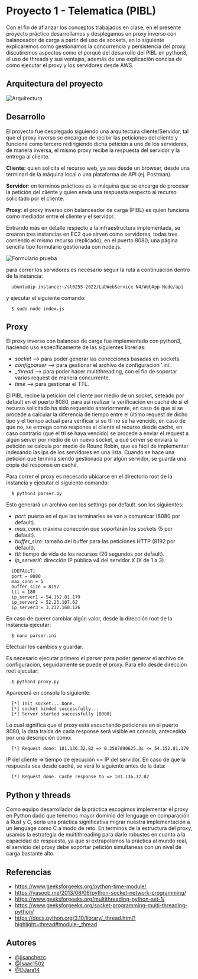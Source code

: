 # Proyecto 1 - Telematica (PIBL)
Con el fin de afianzar los conceptos trabajados en clase, en el presente proyecto
práctico desarrollamos y desplegamos un proxy inverso con balanceador de carga a partir del uso de
sockets, en lo siguiente explicaremos como gestionamos la concurrencia y persistencia del proxy.
discutiremos aspectos como el porqué del desarrollo del PIBL en python3, el uso de threads y sus ventajas, además de una explicación concisa de como ejecutar el proxy y los servidores desde AWS.

## Arquitectura del proyecto
![Arquitectura](https://i.postimg.cc/hGs4QMpH/project1-image.jpg)

## Desarrollo
El proyecto fue desplegado siguiendo una arquitectura cliente/Servidor, tal que el proxy inverso se encargue de recibir
las peticiones del cliente y funcione como tercero redirigiendo dicha petición a uno de los servidores, de manera inversa,
el mismo proxy recibe la respuesta del servidor y la entrega al cliente.

**Cliente:** quien solicita el recurso web, ya sea desde un browser, desde una terminarl de la máquina local o una plataforma
de API (ej. Postman).

**Servidor**: en terminos prácticos es la máquina que se encarga de procesar la petición del cliente y quien envía una respuesta
respecto al recurso solicitado por el cliente.

**Proxy**: el proxy inverso con balanceador de carga (PIBL) es quien funciona como mediador entre el cliente y el servidor.

Entrando más en detalle respecto a la infraestructura implementada, se crearon tres instancias en EC2 que sirven como servidores,
todas tres corriendo el mismo recurso (replicado), en el puerto 8080; una página sencilla tipo formulario gestionada con node.js.

![Formulario prueba](https://i.postimg.cc/LsR10wpJ/mycompanytk.png)

para correr los servidores es necesario seguir la ruta a continuación dentro de la instancia:

```http
  ubuntu@ip-instance:~/st0255-2022/LabWebService N4/WebApp-Node/api
```
y ejecutar el siguiente comando:

```http
  $ sudo node index.js
```

## Proxy
El proxy inverso con balanceo de carga fue implementado con python3, haciendo uso específicamente 
de las siguientes librerias:

* *socket* --> para poder generar las conecciones basadas en sockets.
* *configparser* --> para gestionar el archivo de configuración '.ini'.
* *_thread* --> para poder hacer multithreading, con el fin de soportar varios request de manera concurrente.
* *time* --> para gestionar el TTL.

El PIBL recibe la petición del cliente por medio de un socket, seteado por default en el puerto 8080, para así
realizar la verificación en caché de si el recurso solicitado ha sido requerido anteriormente, en caso de que si
se procede a calcular la diferencia de tiempo entre el último request de dicho tipo y el tiempo actual para verificar
si su ttl no se ha vencido, en caso de que no, se entrega como response al cliente el recurso desde caché, en caso contrario (que
el ttl se haya vencido) se procede a enviar el request a algún server por medio de un nuevo socket, a qué server se enviará la
petición se calcula por medio de Round Robin, que es fácil de implementar indexando las ips de los servidores en una lista.
Cuando se hace una petición que termina siendo gestionada por algún servidor, se guarda una copia del response en
caché.

Para correr el proxy es necesario ubicarse en el directorio root de la instancia y ejecutar el siguiente comando:
```http
  $ python3 parser.py
```
Esto generará un archivo con los settings por default. son los siguientes:
* *port:* puerto en el que las terminarles se van a comunicar (8080 por default).
* *max_conn:* máxima conección que soportarán los sockets (5 por default). 
* *buffer_size:* tamaño del buffer para las peticiones HTTP (8192 por default).
* *ttl:* tiempo de vida de los recursos (20 segundos por default).
* *ip_serverX:* dirección IP pública v4 del servidor X (X de 1 a 3).

```http
  [DEFAULT]
  port = 8080
  max_conn = 5
  buffer_size = 8192
  ttl = 180
  ip_server1 = 54.152.81.179
  ip_server2 = 52.23.107.62
  ip_server3 = 3.232.160.126
```

En caso de querer cambiar algún valor, desde la dirección root de la instancia ejecutar:
```http
  $ nano parser.ini
```
Efectuar los cambios y guardar.

Es necesario ejecutar primero el parser para poder generar el archivo de configuración,
seguidamente se puede el proxy. Para ello desde dirección root ejecutar:
```http
  $ python3 proxy.py
```
Aparecerá en consola lo siguiente:
```http
  [*] Init socket... Done.
  [*] socket binded successfully...
  [*] Server started successfully [8080]
```
Lo cual significa que el proxy está escuchando peticiones en el puerto 8080, la data traída
de cada response será visible en consola, antecedida por una descripción como:
```http
  [*] Request done: 181.136.32.82 => 0.2587890625.3s <= 54.152.81.179
```
IP del cliente => tiempo de ejecución <= IP del servidor.
En caso de que la respuesta sea desde caché, se verá lo siguiente antes de la data:
```http
  [*] Request done. Cache response to => 181.136.32.82
```

## Python y threads
Como equipo desarrollador de la práctica escogimos implementar el proxy en Python dado que 
tenemos mayor dominio del lenguage en comparación a Rust y C, sería una práctica significativa
migrar nuestra implementación a un lenguage como C a modo de reto. En terminos de la estructura
del proxy, usamos la estrategia de multithreading para darle robustes en cuanto a la capacidad de
respuesta, ya que si extrapolamos la práctica al mundo real, el servicio del proxy debe soportar
petición simultaneas con un nivel de carga  bastante alto. 

## Referencias
* https://www.geeksforgeeks.org/python-time-module/
* https://yasoob.me/2013/08/06/python-socket-network-programming/
* https://www.geeksforgeeks.org/multithreading-python-set-1/
* https://www.geeksforgeeks.org/socket-programming-multi-threading-python/
* https://docs.python.org/3.10/library/_thread.html?highlight=thread#module-_thread

## Autores
- [@jjsanchezc](https://github.com/jjsanchezc)
- [@Isaac1502](https://github.com/Isaac1502)
- [@DJara14](https://github.com/DJara14)
